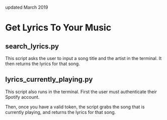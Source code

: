 updated March 2019

# Get Lyrics To Your Music

## search_lyrics.py

This script asks the user to input a song title and the artist in the terminal. It then returns the lyrics for that song. 

## lyrics_currently_playing.py

This script also runs in the terminal. First the user must authenticate their Spotify account. 

Then, once you have a valid token, the script grabs the song that is currently playing, and returns the lyrics for that song. 
